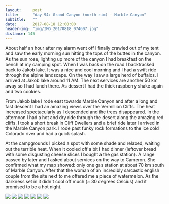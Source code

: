 ```yaml
---
layout:     post
title:      "day 94: Grand Canyon (north rim) - Marble Canyon"
subtitle:   ""
date:       2017-08-18 12:00:00
header-img: "img/IMG_20170818_074607.jpg"
distance: 145
---
```


About half an hour after my alarm went off I finally crawled out of my tent and saw the early morning sun hitting the tops of the buttes in the canyon.
As the sun rose, lighting up more of the canyon I had breakfast on the bench at my camping spot.
When I was back on the road I backtracked back to Jakob lake. It was a nice and cool morning and I had a swift ride through the alpine landscape.
On the way I saw a large herd of buffalos.
I arrived at Jakob lake around 11 AM. The next services are another 50 km away so I had lunch there.
As dessert I had the thick raspberry shake again and two cookies.

From Jakob lake I rode east towards Marble Canyon and after a long and fast descent I had an amazing views over the Vermillion Cliffs.
The heat increased spectacularly as I descended and the trees disappeared.
In the afternoon I had a hot and dry ride through the desert along the amazing red cliffs.
I took a short break in Cliff Dwellers and a brief ride later I arrived in the Marble Canyon park.
I rode past funky rock formations to the ice cold Colorado river and had a quick splash.

At the campgrounds I picked a spot with some shade and relaxed, waiting out the terrible heat.
When it cooled off a bit I had dinner (leftover bread with some disgusting cheese slices I bought a the gas station).
A range passed by later and I asked about services on the way to Cameron.
She confirmed what my map showed: only one gas station at about 70 km south of Marble Canyon.
After that the woman of an incredibly sarcastic english couple from the site next to me offered me a piece of watermelon.
As the darkness set in it didn't cool off much (~ 30 degrees Celcius) and it promised to be a hot night.

<img src="{{ site.baseurl }}/img/IMG_20170818_061448.jpg">
<span class="caption text-muted"></span>

<img src="{{ site.baseurl }}/img/IMG_20170818_122950.jpg">
<span class="caption text-muted"></span>

<img src="{{ site.baseurl }}/img/IMG_20170818_123826.jpg">
<span class="caption text-muted"></span>

<img src="{{ site.baseurl }}/img/IMG_20170818_131444.jpg">
<span class="caption text-muted"></span>

<img src="{{ site.baseurl }}/img/IMG_20170818_134622.jpg">
<span class="caption text-muted"></span>

<img src="{{ site.baseurl }}/img/IMG_20170818_155145.jpg">
<span class="caption text-muted"></span>

<img src="{{ site.baseurl }}/img/IMG_20170818_164937.jpg">
<span class="caption text-muted"></span>
